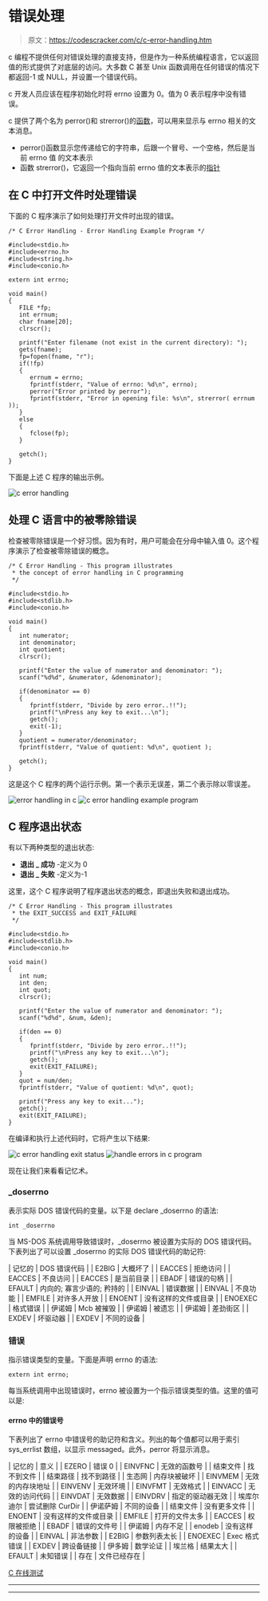 # 错误处理

> 原文：<https://codescracker.com/c/c-error-handling.htm>

c 编程不提供任何对错误处理的直接支持，但是作为一种系统编程语言，它以返回值的形式提供了对底层的访问。大多数 C 甚至 Unix 函数调用在任何错误的情况下都返回-1 或 NULL，并设置一个错误代码。

c 开发人员应该在程序初始化时将 errno 设置为 0。值为 0 表示程序中没有错误。

c 提供了两个名为 perror()和 strerror()的[函数](/c/c-functions.htm)，可以用来显示与 errno 相关的文本消息。

*   perror()函数显示您传递给它的字符串，后跟一个冒号、一个空格，然后是当前 errno 值 的文本表示
*   函数 strerror()，它返回一个指向当前 errno 值的文本表示的[指针](/c/c-pointers.htm)

## 在 C 中打开文件时处理错误

下面的 C 程序演示了如何处理打开文件时出现的错误。

```
/* C Error Handling - Error Handling Example Program */

#include<stdio.h>
#include<errno.h>
#include<string.h>
#include<conio.h>

extern int errno;

void main()
{
   FILE *fp;
   int errnum;
   char fname[20];
   clrscr();

   printf("Enter filename (not exist in the current directory): ");
   gets(fname);
   fp=fopen(fname, "r");
   if(!fp)
   {
      errnum = errno;
      fprintf(stderr, "Value of errno: %d\n", errno);
      perror("Error printed by perror");
      fprintf(stderr, "Error in opening file: %s\n", strerror( errnum ));
   }
   else
   {
      fclose(fp);
   }

   getch();
}
```

下面是上述 C 程序的输出示例。

![c error handling](img/d10e1f1e1100125aeb998a2a2426f3b1.png)

## 处理 C 语言中的被零除错误

检查被零除错误是一个好习惯。因为有时，用户可能会在分母中输入值 0。这个程序演示了检查被零除错误的概念。

```
/* C Error Handling - This program illustrates
 * the concept of error handling in C programming
 */

#include<stdio.h>
#include<stdlib.h>
#include<conio.h>

void main()
{
   int numerator;
   int denominator;
   int quotient;
   clrscr();

   printf("Enter the value of numerator and denominator: ");
   scanf("%d%d", &numerator, &denominator);

   if(denominator == 0)
   {
      fprintf(stderr, "Divide by zero error..!!");
      printf("\nPress any key to exit...\n");
      getch();
      exit(-1);
   }
   quotient = numerator/denominator;
   fprintf(stderr, "Value of quotient: %d\n", quotient );

   getch();
}
```

这是这个 C 程序的两个运行示例。第一个表示无误差，第二个表示除以零误差。

![error handling in c](img/aefdb5c701735fae981f02c1f40aab6e.png)
![c error handling example program](img/eb12b7bfab4011c10f1367f9dcc06951.png)

## C 程序退出状态

有以下两种类型的退出状态:

*   **退出 _ 成功** -定义为 0
*   **退出 _ 失败** -定义为-1

这里，这个 C 程序说明了程序退出状态的概念，即退出失败和退出成功。

```
/* C Error Handling - This program illustrates
 * the EXIT_SUCCESS and EXIT_FAILURE
 */

#include<stdio.h>
#include<stdlib.h>
#include<conio.h>

void main()
{
   int num;
   int den;
   int quot;
   clrscr();

   printf("Enter the value of numerator and denominator: ");
   scanf("%d%d", &num, &den);

   if(den == 0)
   {
      fprintf(stderr, "Divide by zero error..!!");
      printf("\nPress any key to exit...\n");
      getch();
      exit(EXIT_FAILURE);
   }
   quot = num/den;
   fprintf(stderr, "Value of quotient: %d\n", quot);

   printf("Press any key to exit...");
   getch();
   exit(EXIT_FAILURE);
}
```

在编译和执行上述代码时，它将产生以下结果:

![c error handling exit status](img/af22c05d7a0827c5bbebc9e9a602db44.png)
![handle errors in c program](img/e0fc28756685c81aca0c056004585398.png)

现在让我们来看看记忆术。

### _doserrno

表示实际 DOS 错误代码的变量。以下是 declare _doserrno 的语法:

```
int _doserrno
```

当 MS-DOS 系统调用导致错误时，_doserrno 被设置为实际的 DOS 错误代码。下表列出了可以设置 _doserrno 的实际 DOS 错误代码的助记符:

| 记忆的 | DOS 错误代码 |
| E2BIG | 大概坏了 |
| EACCES | 拒绝访问 |
| EACCES | 不良访问 |
| EACCES | 是当前目录 |
| EBADF | 错误的句柄 |
| EFAULT | 内向的; 寡言少语的; 矜持的 |
| EINVAL | 错误数据 |
| EINVAL | 不良功能 |
| EMFILE | 对许多人开放 |
| ENOENT | 没有这样的文件或目录 |
| ENOEXEC | 格式错误 |
| 伊诺姆 | Mcb 被摧毁 |
| 伊诺姆 | 被遗忘 |
| 伊诺姆 | 差劲街区 |
| EXDEV | 坏驱动器 |
| EXDEV | 不同的设备 |

### 错误

指示错误类型的变量。下面是声明 errno 的语法:

```
extern int errno;
```

每当系统调用中出现错误时，errno 被设置为一个指示错误类型的值。这里的值可以是:

#### errno 中的错误号

下表列出了 errno 中错误号的助记符和含义。列出的每个值都可以用于索引 sys_errlist 数组，以显示 messaged。此外，perror 将显示消息。

| 记忆的 | 意义 |
| EZERO | 错误 0 |
| EINVFNC | 无效的函数号 |
| 结束文件 | 找不到文件 |
| 结束路径 | 找不到路径 |
| 生态网 | 内存块被破坏 |
| EINVMEM | 无效的内存块地址 |
| EINVENV | 无效环境 |
| EINVFMT | 无效格式 |
| EINVACC | 无效的访问代码 |
| EINVDAT | 无效数据 |
| EINVDRV | 指定的驱动器无效 |
| 埃库尔迪尔 | 尝试删除 CurDir |
| 伊诺萨姆 | 不同的设备 |
| 结束文件 | 没有更多文件 |
| ENOENT | 没有这样的文件或目录 |
| EMFILE | 打开的文件太多 |
| EACCES | 权限被拒绝 |
| EBADF | 错误的文件号 |
| 伊诺姆 | 内存不足 |
| enodeb | 没有这样的设备 |
| EINVAL | 非法参数 |
| E2BIG | 参数列表太长 |
| ENOEXEC | Exec 格式错误 |
| EXDEV | 跨设备链接 |
| 伊多姆 | 数学论证 |
| 埃兰格 | 结果太大 |
| EFAULT | 未知错误 |
| 存在 | 文件已经存在 |

[C 在线测试](/exam/showtest.php?subid=2)

* * *

* * *